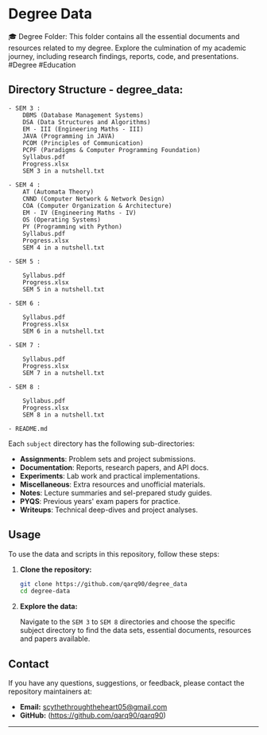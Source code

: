 # Degree Data
🎓 Degree Folder: This folder contains all the essential documents and resources related to my degree. Explore the culmination of my academic journey, including research findings, reports, code, and presentations. #Degree #Education

## Directory Structure - degree_data:

    - SEM 3 :
        DBMS (Database Management Systems)
        DSA (Data Structures and Algorithms)
        EM - III (Engineering Maths - III)
        JAVA (Programming in JAVA)
        PCOM (Principles of Communication)
        PCPF (Paradigms & Computer Programming Foundation)
        Syllabus.pdf
        Progress.xlsx
        SEM 3 in a nutshell.txt
        
    - SEM 4 :
        AT (Automata Theory)
        CNND (Computer Network & Network Design)
        COA (Computer Organization & Architecture)
        EM - IV (Engineering Maths - IV)
        OS (Operating Systems)
        PY (Programming with Python)
        Syllabus.pdf
        Progress.xlsx
        SEM 4 in a nutshell.txt

    - SEM 5 :
        
        Syllabus.pdf
        Progress.xlsx
        SEM 5 in a nutshell.txt

    - SEM 6 :
        
        Syllabus.pdf
        Progress.xlsx
        SEM 6 in a nutshell.txt

    - SEM 7 :
        
        Syllabus.pdf
        Progress.xlsx
        SEM 7 in a nutshell.txt

    - SEM 8 :
        
        Syllabus.pdf
        Progress.xlsx
        SEM 8 in a nutshell.txt

    - README.md


Each `subject` directory has the following sub-directories:

- **Assignments**: Problem sets and project submissions.  
- **Documentation**: Reports, research papers, and API docs.  
- **Experiments**: Lab work and practical implementations.  
- **Miscellaneous**: Extra resources and unofficial materials.  
- **Notes**: Lecture summaries and sel-prepared study guides.  
- **PYQS**: Previous years' exam papers for practice.  
- **Writeups**: Technical deep-dives and project analyses.  

## Usage

To use the data and scripts in this repository, follow these steps:

1. **Clone the repository:**

    ```bash
    git clone https://github.com/qarq90/degree_data
    cd degree-data
    ```

2. **Explore the data:**

    Navigate to the `SEM 3` to `SEM 8` directories and choose the specific subject directory to find the data sets, essential documents, resources and papers available.

## Contact

If you have any questions, suggestions, or feedback, please contact the repository maintainers at:

- **Email:** scythethroughtheheart05@gmail.com
- **GitHub:** (https://github.com/qarq90/qarq90)

---

